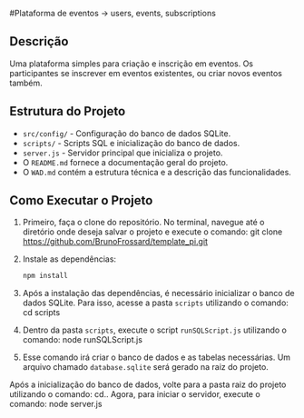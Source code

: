 #Plataforma de eventos → users, events, subscriptions
## Descrição
Uma plataforma simples para criação e inscrição em eventos. Os participantes se inscrever em eventos existentes, ou criar novos eventos também.

## Estrutura do Projeto
- `src/config/` - Configuração do banco de dados SQLite.
- `scripts/` - Scripts SQL e inicialização do banco de dados.
- `server.js` - Servidor principal que inicializa o projeto.
- O `README.md` fornece a documentação geral do projeto.
- O `WAD.md` contém a estrutura técnica e a descrição das funcionalidades.

## Como Executar o Projeto

1. Primeiro, faça o clone do repositório. No terminal, navegue até o diretório onde deseja salvar o projeto e execute o comando: git clone https://github.com/BrunoFrossard/template_pi.git


2. Instale as dependências:
   ```bash
   npm install

3. Após a instalação das dependências, é necessário inicializar o banco de dados SQLite. Para isso, acesse a pasta `scripts` utilizando o comando: cd scripts

4. Dentro da pasta `scripts`, execute o script `runSQLScript.js` utilizando o comando: node runSQLScript.js


5. Esse comando irá criar o banco de dados e as tabelas necessárias. Um arquivo chamado `database.sqlite` será gerado na raiz do projeto. 

Após a inicialização do banco de dados, volte para a pasta raiz do projeto utilizando o comando: cd..
Agora, para iniciar o servidor, execute o comando: node server.js





